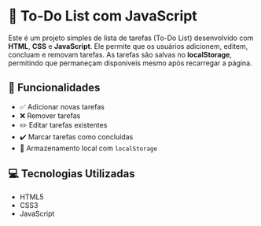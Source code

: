 # 📝 To-Do List com JavaScript

Este é um projeto simples de lista de tarefas (To-Do List) desenvolvido com **HTML**, **CSS** e **JavaScript**. Ele permite que os usuários adicionem, editem, concluam e removam tarefas. As tarefas são salvas no **localStorage**, permitindo que permaneçam disponíveis mesmo após recarregar a página.

## 🚀 Funcionalidades

- ✅ Adicionar novas tarefas
- ❌ Remover tarefas
- ✏️ Editar tarefas existentes
- ✔️ Marcar tarefas como concluídas
- 💾 Armazenamento local com `localStorage`


## 💻 Tecnologias Utilizadas

- HTML5
- CSS3
- JavaScript



